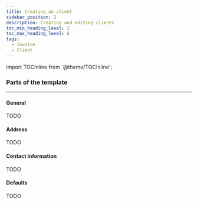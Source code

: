 ```yaml
---
title: Creating an client
sidebar_position: 2
description: Creating and editing clients
toc_min_heading_level: 2
toc_max_heading_level: 6
tags:
  - Invoice
  - Client
---
```


import TOCInline from '@theme/TOCInline';

### Parts of the template 

<TOCInline toc={toc} />

---

#### General

TODO

#### Address

TODO

#### Contact information

TODO

#### Defaults

TODO

